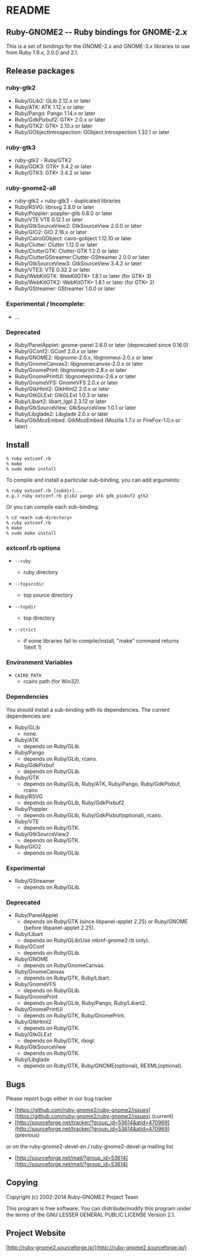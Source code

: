 # README

## Ruby-GNOME2 -- Ruby bindings for GNOME-2.x

This is a set of bindings for the GNOME-2.x and GNOME-3.x libraries to
use from Ruby 1.9.x, 2.0.0 and 2.1.

## Release packages

### ruby-gtk2

* Ruby/GLib2:           GLib 2.12.x or later
* Ruby/ATK:             ATK 1.12.x or later
* Ruby/Pango:           Pango 1.14.x or later
* Ruby/GdkPixbuf2:      GTK+ 2.0.x or later
* Ruby/GTK2:            GTK+ 2.10.x or later
* Ruby/GObjectIntrospection: GObject Introspection 1.32.1 or later

### ruby-gtk3

* ruby-gtk2 - Ruby/GTK2
* Ruby/GDK3:            GTK+ 3.4.2 or later
* Ruby/GTK3:            GTK+ 3.4.2 or later

### ruby-gnome2-all

* ruby-gtk2 + ruby-gtk3 - duplicated libraries
* Ruby/RSVG:            librsvg 2.8.0 or later
* Ruby/Poppler:         poppler-glib 0.8.0 or later
* Ruby/VTE              VTE 0.12.1 or later
* Ruby/GtkSourceView2:  GtkSourceView 2.0.0 or later
* Ruby/GIO2:            GIO 2.16.x or later
* Ruby/CairoGObject:    cairo-gobject 1.12.10 or later
* Ruby/Clutter:         Clutter 1.12.0 or later
* Ruby/ClutterGTK:      Clutter-GTK 1.2.0 or later
* Ruby/ClutterGStreamer:Clutter-GStreamer 2.0.0 or later
* Ruby/GtkSourceView3:  GtkSourceView 3.4.2 or later
* Ruby/VTE3:            VTE 0.32.2 or later
* Ruby/WebKitGTK:       WebKitGTK+ 1.8.1 or later (for GTK+ 3)
* Ruby/WebKitGTK2:      WebKitGTK+ 1.8.1 or later (for GTK+ 2)
* Ruby/GStreamer:       GStreamer 1.0.0 or later

### Experimental / Incomplete:

* ...

### Deprecated

* Ruby/PanelApplet:     gnome-panel 2.6.0 or later (deprecated since 0.16.0)
* Ruby/GConf2:          GConf 2.0.x or later
* Ruby/GNOME2:          libgnome-2.0.x, libgnomeui-2.0.x or later
* Ruby/GnomeCanvas2:    libgnomecanvas-2.0.x or later
* Ruby/GnomePrint:      libgnomeprint-2.8.x or later
* Ruby/GnomePrintUI:    libgnomeprintui-2.6.x or later
* Ruby/GnomeVFS:        GnomeVFS 2.0.x or later
* Ruby/GtkHtml2:        GtkHtml2 2.0.x or later
* Ruby/GtkGLExt:        GtkGLExt 1.0.3 or later
* Ruby/Libart2:         libart_lgpl 2.3.12 or later
* Ruby/GtkSourceView:   GtkSourceView 1.0.1 or later
* Ruby/Libglade2:       Libglade 2.0.x or later
* Ruby/GtkMozEmbed:     GtkMozEmbed (Mozilla 1.7.x or FireFox-1.0.x or later)

## Install

    % ruby extconf.rb
    % make
    % sudo make install

To compile and install a particular sub-binding, you can add arguments:

    % ruby extconf.rb [subdir]...
    e.g.) ruby extconf.rb glib2 pango atk gdk_pixbuf2 gtk2

Or you can compile each sub-binding:

    % cd <each sub-directory>
    % ruby extconf.rb
    % make
    % sudo make install

### extconf.rb options

* `--ruby`
  * ruby directory

* `--topsrcdir`
  * top source directory

* `--topdir`
  * top directory

* `--strict`
  * if some libraries fail to compile/install, "make"
    command returns 1(exit 1)

### Environment Variables

* `CAIRO_PATH`
  * rcairo path (for Win32).

### Dependencies

You should install a sub-binding with its dependencies.  The
current dependencies are:

* Ruby/GLib
  * none.
* Ruby/ATK
  * depends on Ruby/GLib.
* Ruby/Pango
  * depends on Ruby/GLib, rcairo.
* Ruby/GdkPixbuf
  * depends on Ruby/GLib.
* Ruby/GTK
  * depends on Ruby/GLib, Ruby/ATK, Ruby/Pango,
    Ruby/GdkPixbuf, rcairo
* Ruby/RSVG
  * depends on Ruby/GLib, Ruby/GdkPixbuf2.
* Ruby/Poppler
  * depends on Ruby/GLib, Ruby/GdkPixbuf(optional), rcairo.
* Ruby/VTE
  * depends on Ruby/GTK.
* Ruby/GtkSourceView2
  * depends on Ruby/GTK.
* Ruby/GIO2
  * depends on Ruby/GLib.

### Experimental

* Ruby/GStreamer
  * depends on Ruby/GLib.

### Deprecated

* Ruby/PanelApplet
  * depends on Ruby/GTK (since libpanel-applet 2.25) or
    Ruby/GNOME (before libpanel-applet 2.25).
* Ruby/Libart
  * depends on Ruby/GLib(Use mkmf-gnome2.rb only).
* Ruby/GConf
  * depends on Ruby/GLib.
* Ruby/GNOME
  * depends on Ruby/GnomeCanvas.
* Ruby/GnomeCanvas
  * depends on Ruby/GTK, Ruby/Libart.
* Ruby/GnomeVFS
  * depends on Ruby/GLib.
* Ruby/GnomePrint
  * depends on Ruby/GLib, Ruby/Pango, Ruby/Libart2.
* Ruby/GnomePrintUI
  * depends on Ruby/GTK, Ruby/GnomePrint.
* Ruby/GtkHtml2
  * depends on Ruby/GTK.
* Ruby/GtkGLExt
  * depends on Ruby/GTK, rbogl.
* Ruby/GtkSourceView
  * depends on Ruby/GTK.
* Ruby/Libglade
  * depends on Ruby/GTK, Ruby/GNOME(optional), REXML(optional).

## Bugs

Please report bugs either in our bug tracker

* [https://github.com/ruby-gnome2/ruby-gnome2/issues](https://github.com/ruby-gnome2/ruby-gnome2/issues) (current)
* [http://sourceforge.net/tracker/?group_id=53614&atid=470969](http://sourceforge.net/tracker/?group_id=53614&atid=470969) (previous)

or on the ruby-gnome2-devel-en / ruby-gnome2-devel-ja mailing list

* [http://sourceforge.net/mail/?group_id=53614](http://sourceforge.net/mail/?group_id=53614)

## Copying

Copyright (c) 2002-2014 Ruby-GNOME2 Project Team

This program is free software.
You can distribute/modify this program under the terms of
the GNU LESSER GENERAL PUBLIC LICENSE Version 2.1.

## Project Website

[http://ruby-gnome2.sourceforge.jp/](http://ruby-gnome2.sourceforge.jp/)
